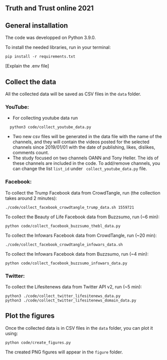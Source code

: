 ## Truth and Trust online 2021

## General installation

The code was developped on Python 3.9.0.

To install the needed libraries, run in your terminal:

```
pip install -r requirements.txt
```

[Explain the .env file]

## Collect the data

All the collected data will be saved as CSV files in the `data` folder.

### YouTube:
- For collecting youtube data run
```
  python3 code/collect_youtube_data.py 
```
- Two new csv files will be generated in the data file with the name of the channels, and they will contain the videos posted for the selected channels since 2019/01/01 with the date of publishing, likes, dislikes, comments count.
- The study focused on two channels OANN and Tony Heller. The ids of these channels are included in the code. To add/remove channels, you can change the list ``` list_id ``` under ``` collect_youtube_data.py``` file.


### Facebook:

To collect the Trump Facebook data from CrowdTangle, run (the collection takes around 2 minutes):

```
./code/collect_facebook_crowdtangle_trump_data.sh 1559721
```

To collect the Beauty of Life Facebook data from Buzzsumo, run (~6 min):
```
python code/collect_facebook_buzzsumo_thebl_data.py
```

To collect the Infowars Facebook data from CrowdTangle, run (~20 min):

```
./code/collect_facebook_crowdtangle_infowars_data.sh
```

To collect the Infowars Facebook data from Buzzsumo, run (~4 min):
```
python code/collect_facebook_buzzsumo_infowars_data.py
```

### Twitter:

To collect the Lifesitenews data from Twitter API v2, run (~5 min):
```
python3 ./code/collect_twitter_lifesitenews_data.py
python3 ./code/collect_twitter_lifesitenews_domain_data.py
```

## Plot the figures

Once the collected data is in CSV files in the `data` folder, you can plot it using:

```
python code/create_figures.py
```

The created PNG figures will appear in the `figure` folder.
